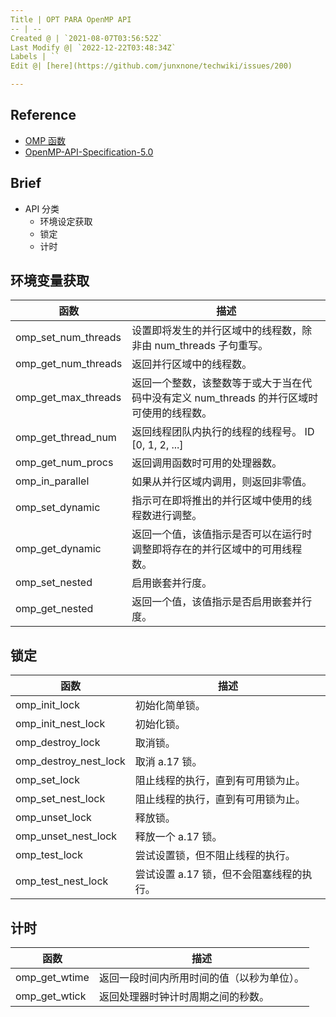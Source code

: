```yaml
---
Title | OPT PARA OpenMP API
-- | --
Created @ | `2021-08-07T03:56:52Z`
Last Modify @| `2022-12-22T03:48:34Z`
Labels | ``
Edit @| [here](https://github.com/junxnone/techwiki/issues/200)

---
```

## Reference
- [OMP 函数](https://docs.microsoft.com/zh-cn/cpp/parallel/openmp/reference/openmp-functions?view=msvc-160)
- [OpenMP-API-Specification-5.0](https://www.openmp.org/wp-content/uploads/OpenMP-API-Specification-5.0.pdf)

## Brief
- API 分类
  - 环境设定获取
  - 锁定
  - 计时

## 环境变量获取

函数 | 描述
-- | --
omp_set_num_threads | 设置即将发生的并行区域中的线程数，除非由 num_threads 子句重写。
omp_get_num_threads | 返回并行区域中的线程数。
omp_get_max_threads | 返回一个整数，该整数等于或大于当在代码中没有定义 num_threads 的并行区域时可使用的线程数。
omp_get_thread_num | 返回线程团队内执行的线程的线程号。  ID [0, 1, 2, ...]
omp_get_num_procs | 返回调用函数时可用的处理器数。
omp_in_parallel | 如果从并行区域内调用，则返回非零值。
omp_set_dynamic | 指示可在即将推出的并行区域中使用的线程数进行调整。
omp_get_dynamic | 返回一个值，该值指示是否可以在运行时调整即将存在的并行区域中的可用线程数。
omp_set_nested | 启用嵌套并行度。
omp_get_nested | 返回一个值，该值指示是否启用嵌套并行度。

## 锁定

函数 | 描述
-- | --
omp_init_lock | 初始化简单锁。
omp_init_nest_lock | 初始化锁。
omp_destroy_lock | 取消锁。
omp_destroy_nest_lock | 取消 a.17 锁。
omp_set_lock | 阻止线程的执行，直到有可用锁为止。
omp_set_nest_lock | 阻止线程的执行，直到有可用锁为止。
omp_unset_lock | 释放锁。
omp_unset_nest_lock | 释放一个 a.17 锁。
omp_test_lock | 尝试设置锁，但不阻止线程的执行。
omp_test_nest_lock | 尝试设置 a.17 锁，但不会阻塞线程的执行。


## 计时

函数 | 描述
-- | --
omp_get_wtime | 返回一段时间内所用时间的值（以秒为单位）。
omp_get_wtick | 返回处理器时钟计时周期之间的秒数。

